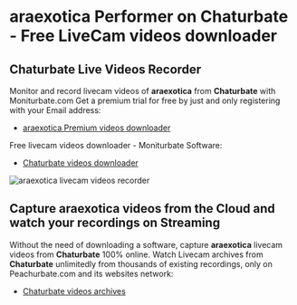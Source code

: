 # araexotica Performer on Chaturbate - Free LiveCam videos downloader

## Chaturbate Live Videos Recorder

Monitor and record livecam videos of **araexotica** from **Chaturbate** with Moniturbate.com
Get a premium trial for free by just and only registering with your Email address:
* [araexotica Premium videos downloader](https://moniturbate.com/request-demo-licence-key.html)

Free livecam videos downloader - Moniturbate Software:
* [Chaturbate videos downloader](https://moniturbate.com/moniturbate-download-software.html)

![araexotica livecam videos recorder](https://peachurnet.com/templates/moniturbate-software.png)


## Capture araexotica videos from the Cloud and watch your recordings on Streaming

Without the need of downloading a software, capture **araexotica** livecam videos from **Chaturbate** 100% online.
Watch Livecam archives from **Chaturbate** unlimitedly from thousands of existing recordings, only on Peachurbate.com and its websites network:
* [Chaturbate videos archives](https://peachurnet.com/)